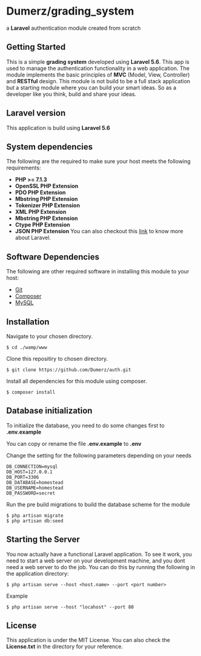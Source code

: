 
# Dumerz/grading_system

a **Laravel** authentication module created from scratch

## Getting Started

This is a simple **grading system** developed using **Laravel 5.6**. This app is used to manage the authentication functionality in a web application. The module implements the basic principles of **MVC** (Model, View, Controller) and **RESTful** design. This module is not build to be a full stack application but a starting module where you can build your smart ideas. So as a developer like you think, build and share your ideas. 

## Laravel version

This application is build using **Laravel 5.6**

## System dependencies
The following are the required to make sure your host meets the following requirements:

* **PHP >= 7.1.3**
* **OpenSSL PHP Extension**
* **PDO PHP Extension**
* **Mbstring PHP Extension**
* **Tokenizer PHP Extension**
* **XML PHP Extension**
* **Mbstring PHP Extension**
* **Ctype PHP Extension**
* **JSON PHP Extension**
You can also checkout this [link](https://laravel.com/docs/5.6) to know more about Laravel.

## Software Dependencies
The following are other required software in installing this module to your host:

 - [Git](https://git-scm.com/)
 - [Composer](https://getcomposer.org/)
 - [MySQL](https://www.mysql.com/)

## Installation

Navigate to your chosen directory.

    $ cd ./wamp/www

Clone this repositiry to chosen directory.

    $ git clone https://github.com/Dumerz/auth.git
    
Install all dependencies for this module using composer.

    $ composer install


## Database initialization

To initialize the database, you need to do some changes first to **.env.example**

You can copy or rename the file **.env.example** to **.env**

Change the setting for the following parameters depending on your needs

    DB_CONNECTION=mysql
    DB_HOST=127.0.0.1
    DB_PORT=3306
    DB_DATABASE=homestead
    DB_USERNAME=homestead
    DB_PASSWORD=secret

Run the pre build migrations to build the database scheme for the module

    $ php artisan migrate
    $ php artisan db:seed

## Starting the Server

You now actually have a functional Laravel application. To see it work, you need to start a web server on your development machine, and you dont need a web server to do the job. You can do this by running the following in the application directory:

	$ php artisan serve --host <host.name> --port <port number>

Example

	$ php artisan serve --host "locahost" --port 80

## License

This application is under the MIT License.
You can also check the **License.txt** in the directory for your reference.